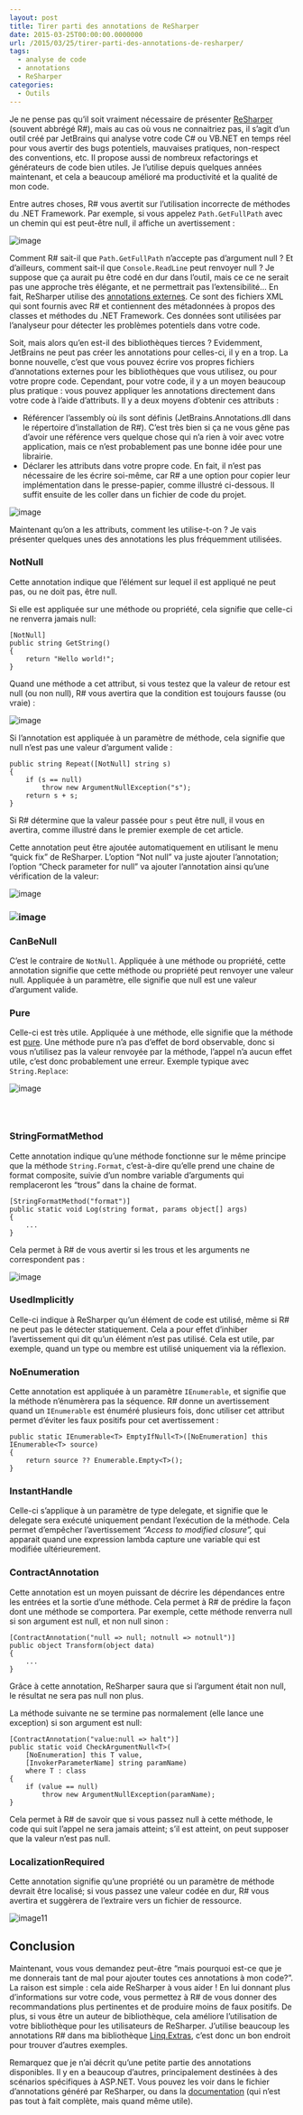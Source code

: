 ```yaml
---
layout: post
title: Tirer parti des annotations de ReSharper
date: 2015-03-25T00:00:00.0000000
url: /2015/03/25/tirer-parti-des-annotations-de-resharper/
tags:
  - analyse de code
  - annotations
  - ReSharper
categories:
  - Outils
---
```



Je ne pense pas qu’il soit vraiment nécessaire de présenter [ReSharper](https://www.jetbrains.com/resharper/) (souvent abbrégé R#), mais au cas où vous ne connaitriez pas, il s’agit d’un outil créé par JetBrains qui analyse votre code C# ou VB.NET en temps réel pour vous avertir des bugs potentiels, mauvaises pratiques, non-respect des conventions, etc. Il propose aussi de nombreux refactorings et générateurs de code bien utiles. Je l’utilise depuis quelques années maintenant, et cela a beaucoup amélioré ma productivité et la qualité de mon code.

Entre autres choses, R# vous avertit sur l’utilisation incorrecte de méthodes du .NET Framework. Par exemple, si vous appelez `Path.GetFullPath` avec un chemin qui est peut-être null, il affiche un avertissement :

![image](image5.png "image")

Comment R# sait-il que `Path.GetFullPath` n’accepte pas d’argument null ? Et d’ailleurs, comment sait-il que `Console.ReadLine` peut renvoyer null ? Je suppose que ça aurait pu être codé en dur dans l’outil, mais ce ce ne serait pas une approche très élégante, et ne permettrait pas l’extensibilité… En fait, ReSharper utilise des [annotations externes](https://www.jetbrains.com/resharper/webhelp80/Code_Analysis__External_Annotations.html). Ce sont des fichiers XML qui sont fournis avec R# et contiennent des métadonnées à propos des classes et méthodes du .NET Framework. Ces données sont utilisées par l’analyseur pour détecter les problèmes potentiels dans votre code.

Soit, mais alors qu’en est-il des bibliothèques tierces ? Evidemment, JetBrains ne peut pas créer les annotations pour celles-ci, il y en a trop. La bonne nouvelle, c’est que vous pouvez écrire vos propres fichiers d’annotations externes pour les bibliothèques que vous utilisez, ou pour votre propre code. Cependant, pour votre code, il y a un moyen beaucoup plus pratique : vous pouvez appliquer les annotations directement dans votre code à l’aide d’attributs. Il y a deux moyens d’obtenir ces attributs :

- Référencer l’assembly où ils sont définis (JetBrains.Annotations.dll dans le répertoire d’installation de R#). C’est très bien si ça ne vous gêne pas d’avoir une référence vers quelque chose qui n’a rien à voir avec votre application, mais ce n’est probablement pas une bonne idée pour une librairie.
- Déclarer les attributs dans votre propre code. En fait, il n’est pas nécessaire de les écrire soi-même, car R# a une option pour copier leur implémentation dans le presse-papier, comme illustré ci-dessous. Il suffit ensuite de les coller dans un fichier de code du projet.


![image](image1.png "image")

Maintenant qu’on a les attributs, comment les utilise-t-on ? Je vais présenter quelques unes des annotations les plus fréquemment utilisées.

### NotNull

Cette annotation indique que l’élément sur lequel il est appliqué ne peut pas, ou ne doit pas, être null.

Si elle est appliquée sur une méthode ou propriété, cela signifie que celle-ci ne renverra jamais null:

```
[NotNull]
public string GetString()
{
    return "Hello world!";
}
```

Quand une méthode a cet attribut, si vous testez que la valeur de retour est null (ou non null), R# vous avertira que la condition est toujours fausse (ou vraie) :

![image](image6.png "image")



Si l’annotation est appliquée à un paramètre de méthode, cela signifie que null n’est pas une valeur d’argument valide :

```
public string Repeat([NotNull] string s)
{
    if (s == null)
        throw new ArgumentNullException("s");
    return s + s;
}
```

Si R# détermine que la valeur passée pour `s` peut être null, il vous en avertira, comme illustré dans le premier exemple de cet article.

Cette annotation peut être ajoutée automatiquement en utilisant le menu  “quick fix” de ReSharper. L’option “Not null” va juste ajouter l’annotation; l’option “Check parameter for null” va ajouter l’annotation ainsi qu’une vérification de la valeur:

![image](image7.png "image")

### ![image](image8.png "image")



### CanBeNull

C’est le contraire de `NotNull`. Appliquée à une méthode ou propriété, cette annotation signifie que cette méthode ou propriété peut renvoyer une valeur null. Appliquée à un paramètre, elle signifie que null est une valeur d’argument valide.

### Pure

Celle-ci est très utile. Appliquée à une méthode, elle signifie que la méthode est [pure](http://fr.wikipedia.org/wiki/Fonction_pure). Une méthode pure n’a pas d’effet de bord observable, donc si vous n’utilisez pas la valeur renvoyée par la méthode, l’appel n’a aucun effet utile, c’est donc probablement une erreur. Exemple typique avec `String.Replace`:

![image](image9.png "image")

###  

### StringFormatMethod

Cette annotation indique qu’une méthode fonctionne sur le même principe que la méthode `String.Format`, c’est-à-dire qu’elle prend une chaine de format composite, suivie d’un nombre variable d’arguments qui remplaceront les “trous” dans la chaine de format.

```
[StringFormatMethod("format")]
public static void Log(string format, params object[] args)
{
    ...
}
```

Cela permet à R# de vous avertir si les trous et les arguments ne correspondent pas :

![image](image10.png "image")

### UsedImplicitly

Celle-ci indique à ReSharper qu’un élément de code est utilisé, même si R# ne peut pas le détecter statiquement. Cela a pour effet d’inhiber l’avertissement qui dit qu’un élément n’est pas utilisé. Cela est utile, par exemple, quand un type ou membre est utilisé uniquement via la réflexion.

### NoEnumeration

Cette annotation est appliquée à un paramètre `IEnumerable`, et signifie que la méthode n’énumèrera pas la séquence. R# donne un avertissement quand un `IEnumerable` est énuméré plusieurs fois, donc utiliser cet attribut permet d’éviter les faux positifs pour cet avertissement :

```
public static IEnumerable<T> EmptyIfNull<T>([NoEnumeration] this IEnumerable<T> source)
{
    return source ?? Enumerable.Empty<T>();
}
```

### InstantHandle

Celle-ci s’applique à un paramètre de type delegate, et signifie que le delegate sera exécuté uniquement pendant l’exécution de la méthode. Cela permet d’empêcher l’avertissement *“Access to modified closure”,* qui apparait quand une expression lambda capture une variable qui est modifiée ultérieurement.

### ContractAnnotation

Cette annotation est un moyen puissant de décrire les dépendances entre les entrées et la sortie d’une méthode. Cela permet à R# de prédire la façon dont une méthode se comportera. Par exemple, cette méthode renverra null si son argument est null, et non null sinon :

```
[ContractAnnotation("null => null; notnull => notnull")]
public object Transform(object data)
{
    ...
}
```

Grâce à cette annotation, ReSharper saura que si l’argument était non null, le résultat ne sera pas null non plus.

La méthode suivante ne se termine pas normalement (elle lance une exception) si son argument est null:

```
[ContractAnnotation("value:null => halt")]
public static void CheckArgumentNull<T>(
    [NoEnumeration] this T value,
    [InvokerParameterName] string paramName)
    where T : class
{
    if (value == null)
        throw new ArgumentNullException(paramName);
}
```

Cela permet à R# de savoir que si vous passez null à cette méthode, le code qui suit l’appel ne sera jamais atteint; s’il est atteint, on peut supposer que la valeur n’est pas null.

### LocalizationRequired

Cette annotation signifie qu’une propriété ou un paramètre de méthode devrait être localisé; si vous passez une valeur codée en dur, R# vous avertira et suggèrera de l’extraire vers un fichier de ressource.

![image11](image111.png "image11")

## Conclusion

Maintenant, vous vous demandez peut-être “mais pourquoi est-ce que je me donnerais tant de mal pour ajouter toutes ces annotations à mon code?”. La raison est simple : cela aide ReSharper à vous aider ! En lui donnant plus d’informations sur votre code, vous permettez à R# de vous donner des recommandations plus pertinentes et de produire moins de faux positifs. De plus, si vous être un auteur de bibliothèque, cela améliore l’utilisation de votre bibliothèque pour les utilisateurs de ReSharper. J’utilise beaucoup les annotations R# dans ma bibliothèque [Linq.Extras](https://github.com/thomaslevesque/Linq.Extras), c’est donc un bon endroit pour trouver d’autres exemples.

Remarquez que je n’ai décrit qu’une petite partie des annotations disponibles. Il y en a beaucoup d’autres, principalement destinées à des scénarios spécifiques à ASP.NET. Vous pouvez les voir dans le fichier d’annotations généré par ReSharper, ou dans la [documentation](https://www.jetbrains.com/resharper/webhelp80/Reference__Code_Annotation_Attributes.html) (qui n’est pas tout à fait complète, mais quand même utile).

